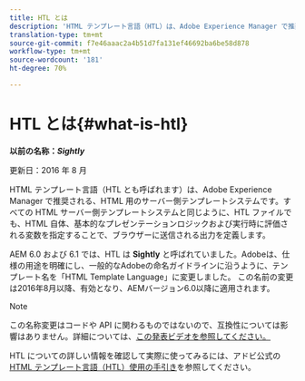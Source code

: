 ```yaml
---
title: HTL とは
description: 'HTML テンプレート言語（HTL）は、Adobe Experience Manager で推奨される、HTML 用のサーバー側テンプレートシステムです。 '
translation-type: tm+mt
source-git-commit: f7e46aaac2a4b51d7fa131ef46692ba6be58d878
workflow-type: tm+mt
source-wordcount: '181'
ht-degree: 70%

---
```



# HTL とは{#what-is-htl}

**以前の名称：*Sightly***

更新日：2016 年 8 月

HTML テンプレート言語（HTL とも呼ばれます）は、Adobe Experience Manager で推奨される、HTML 用のサーバー側テンプレートシステムです。すべての HTML サーバー側テンプレートシステムと同じように、HTL ファイルでも、HTML 自体、基本的なプレゼンテーションロジックおよび実行時に評価される変数を指定することで、ブラウザーに送信される出力を定義します。

AEM 6.0 および 6.1 では、HTL は **Sightly** と呼ばれていました。Adobeは、仕様の用途を明確にし、一般的なAdobeの命名ガイドラインに沿うように、テンプレート名を「HTML Template Language」に変更しました。 この名前の変更は2016年8月以降、有効となり、AEMバージョン6.0以降に適用されます。

>[!NOTE]
>
>この名称変更はコードや API に関わるものではないので、互換性については影響はありません。詳細については、[この発表ビデオを参照してください。](https://helpx.adobe.com/experience-manager/how-to/announce-htl.html)

HTL についての詳しい情報を確認して実際に使ってみるには、アドビ公式の [HTML テンプレート言語（HTL）使用の手引き](overview.md)を参照してください。
